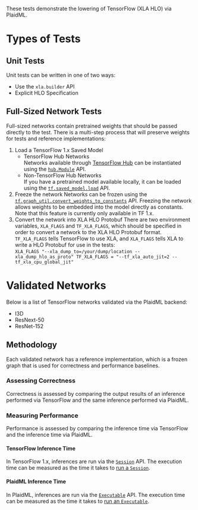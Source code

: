 These tests demonstrate the lowering of TensorFlow (XLA HLO) via PlaidML.
# Types of Tests
## Unit Tests
Unit tests can be written in one of two ways:
- Use the `xla.builder` API
- Explicit HLO Specification
## Full-Sized Network Tests
Full-sized networks contain pretrained weights that should be passed directly to the test. There is a multi-step process that will preserve weights for tests and reference implementations:
1. Load a TensorFlow 1.x Saved Model 
    - TensorFlow Hub Networks  
    Networks available through [TensorFlow Hub](tfhub.dev) can be instantiated using the [`hub.Module`](https://www.tensorflow.org/hub/api_docs/python/hub/Module) API.
    - Non-TensorFlow Hub Networks  
    If you have a pretrained model available locally, it can be loaded using the [`tf.saved_model.load`](https://www.tensorflow.org/api_docs/python/tf/compat/v1/saved_model/load) API.
2. Freeze the network
  Networks can be frozen using the [`tf.graph_util.convert_weights_to_constants`](https://www.tensorflow.org/api_docs/python/tf/compat/v1/graph_util/convert_variables_to_constants) API. Freezing the network allows weights to be embedded into the model directly as constants. Note that this feature is currently only available in TF 1.x. 
3. Convert the network into XLA HLO Protobuf
  There are two environment variables, `XLA_FLAGS` and `TF_XLA_FLAGS`, which should be specified in order to convert a network to the XLA HLO Protobuf format. `TF_XLA_FLAGS` tells TensorFlow to use XLA, and `XLA_FLAGS` tells XLA to write a HLO Protobuf for use in the tests:  
  ```XLA_FLAGS "--xla_dump_to=/your/dump/location --xla_dump_hlo_as_proto" TF_XLA_FLAGS = "--tf_xla_auto_jit=2 --tf_xla_cpu_global_jit"```
# Validated Networks
Below is a list of TensorFlow networks validated via the PlaidML backend:
 - I3D
 - ResNext-50
 - ResNet-152
## Methodology
Each validated network has a reference implementation, which is a frozen graph that is used for correctness and performance baselines. 
### Assessing Correctness
Correctness is assessed by comparing the output results of an inference performed via TensorFlow and the same inference performed via PlaidML.
### Measuring Performance
Performance is assessed by comparing the inference time via TensorFlow and the inference time via PlaidML.
#### TensorFlow Inference Time
In TensorFlow 1.x, inferences are run via the [`Session`](https://www.tensorflow.org/api_docs/python/tf/compat/v1/Session) API. The execution time can be measured as the time it takes to [run a `Session`](https://www.tensorflow.org/api_docs/python/tf/compat/v1/Session#run).
#### PlaidML Inference Time
In PlaidML, inferences are run via the [`Executable`](https://github.com/plaidml/plaidml/blob/plaidml-v1/plaidml/exec/exec.h) API. The execution time can be measured as the time it takes to [run an `Executable`](https://github.com/plaidml/plaidml/blob/plaidml-v1/plaidml/exec/exec.h#L83-L100).

